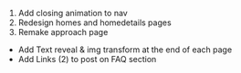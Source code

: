 1. Add closing animation to nav
2. Redesign homes and homedetails pages
3. Remake approach page

- Add Text reveal & img transform at the end of each page
- Add Links (2) to post on FAQ section
